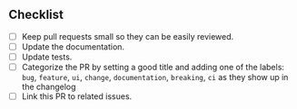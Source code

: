 <!--
Thank you for your pull request. Please provide a description above and
review the checklist below.

Contributors guide: ./CONTRIBUTING.md
-->

## Checklist
<!--
Remove items that do not apply. For completed items, change [ ] to [x].
-->

- [ ] Keep pull requests small so they can be easily reviewed.
- [ ] Update the documentation.
- [ ] Update tests.
- [ ] Categorize the PR by setting a good title and adding one of the labels:
      `bug`, `feature`, `ui`, `change`, `documentation`, `breaking`, `ci`
      as they show up in the changelog
- [ ] Link this PR to related issues.

<!--
NOTE: these things are not required to open a PR and can be done afterwards,
while the PR is open.
-->
